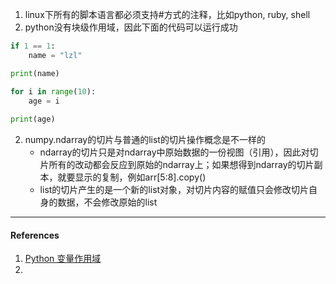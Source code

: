 

1. linux下所有的脚本语言都必须支持#方式的注释，比如python, ruby, shell
2. python没有块级作用域，因此下面的代码可以运行成功

```python
if 1 == 1:
    name = "lzl"

print(name)

for i in range(10):
    age = i
 
print(age)
```

2. numpy.ndarray的切片与普通的list的切片操作概念是不一样的
   - ndarray的切片只是对ndarray中原始数据的一份视图（引用），因此对切片所有的改动都会反应到原始的ndarray上；如果想得到ndarray的切片副本，就要显示的复制，例如arr[5:8].copy()
   - list的切片产生的是一个新的list对象，对切片内容的赋值只会修改切片自身的数据，不会修改原始的list



----

#### References

1. [Python 变量作用域](https://blog.csdn.net/cc7756789w/article/details/46635383)
2. 